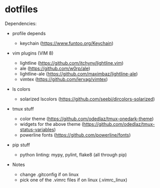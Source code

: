 # dotfiles

Dependencies:

- profile depends
  - keychain (https://www.funtoo.org/Keychain)

- vim plugins (VIM 8)
  - lightline (https://github.com/itchyny/lightline.vim)
  - ale (https://github.com/w0rp/ale)
  - lightline-ale (https://github.com/maximbaz/lightline-ale)
  - vimtex (https://github.com/lervag/vimtex)

- ls colors
  - solarized lscolors (https://github.com/seebi/dircolors-solarized)

- tmux stuff
  - color theme (https://github.com/odedlaz/tmux-onedark-theme)
  - widgets for the above theme
    (https://github.com/odedlaz/tmux-status-variables)
  - powerline fonts (https://github.com/powerline/fonts)

- pip stuff
  - python linting: mypy, pylint, flake8 (all through pip)

- Notes
  - change .gitconfig if on linux
  - pick one of the .vimrc files if on linux (.vimrc_linux)
